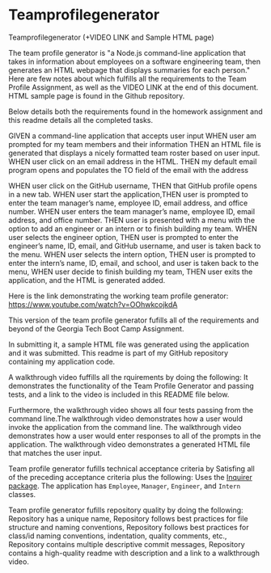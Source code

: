 # Teamprofilegenerator
Teamprofilegenerator (+VIDEO LINK and Sample HTML page)

The team profile generator is "a Node.js command-line application that takes in information about employees on a software engineering team, then generates an HTML webpage that displays summaries for each person." Here are few notes about which fulfills all the requirements to the Team Profile Assignment, as well as the VIDEO LINK at the end of this document. HTML sample page is found in the Github repository. 

Below details both the requirements found in the homework assignment and this readme details all the completed tasks.

GIVEN a command-line application that accepts user input
WHEN user am prompted for my team members and their information
THEN an HTML file is generated that displays a nicely formatted team roster based on user input. WHEN user click on an email address in the HTML. THEN my default email program opens and populates the TO field of the email with the address

WHEN user click on the GitHub username, THEN that GitHub profile opens in a new tab. WHEN user start the application,THEN user is prompted to enter the team manager’s name, employee ID, email address, and office number. WHEN user enters the team manager’s name, employee ID, email address, and office number. THEN user is presented with a menu with the option to add an engineer or an intern or to finish building my team. WHEN user selects the engineer option, THEN user is prompted to enter the engineer’s name, ID, email, and GitHub username, and user is taken back to the menu. WHEN user selects the intern option, THEN user is prompted to enter the intern’s name, ID, email, and school, and user is taken back to the menu, WHEN user decide to finish building my team, THEN user exits the application, and the HTML is generated added.

Here is the link demonstrating the working team profile generator:
https://www.youtube.com/watch?v=OOhwkcojkdA

This version of the team profile generator fufills all of the requirements and beyond of the Georgia Tech Boot Camp Assignment.

In submitting it, a sample HTML file was generated using the application and it was submitted. This readme is part of my GitHub repository containing my application code.

A walkthrough video fuffills all the rquirements by doing the following: It demonstrates the functionality of the Team Profile Generator and passing tests, and a link to the video is included in this README file below.

Furthermore, the walkthrough video shows all four tests passing from the command line.The walkthrough video demonstrates how a user would invoke the application from the command line. The walkthrough video demonstrates how a user would enter responses to all of the prompts in the application. The walkthrough video demonstrates a generated HTML file that matches the user input.

Team profile generator fufills technical acceptance criteria by Satisfing all of the preceding acceptance criteria plus the following: Uses the [Inquirer package](https://www.npmjs.com/package/inquirer). The application has  `Employee`, `Manager`, `Engineer`, and `Intern` classes.

Team profile generator fufills repository quality by doing the following: Repository has a unique name, Repository follows best practices for file structure and naming conventions, Repository follows best practices for class/id naming conventions, indentation, quality comments, etc., Repository contains multiple descriptive commit messages, Repository contains a high-quality readme with description and a link to a walkthrough video.

